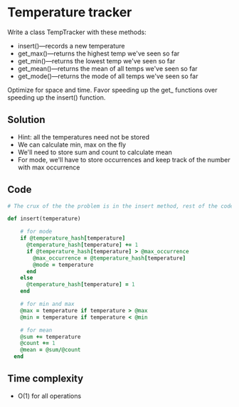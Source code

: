 # Temperature tracker
Write a class TempTracker with these methods:

- insert()—records a new temperature
- get_max()—returns the highest temp we've seen so far
- get_min()—returns the lowest temp we've seen so far
- get_mean()—returns the mean of all temps we've seen so far
- get_mode()—returns the mode of all temps we've seen so far

Optimize for space and time. Favor speeding up the get_ functions over speeding up the insert() function.

## Solution
- Hint: all the temperatures need not be stored
- We can calculate min, max on the fly
- We'll need to store sum and count to calculate mean
- For mode, we'll have to store occurrences and keep track of the number with max occurrence

## Code
```ruby
# The crux of the the problem is in the insert method, rest of the code is straightforward

def insert(temperature)

    # for mode
    if @temperature_hash[temperature]
      @temperature_hash[temperature] += 1
      if @temperature_hash[temperature] > @max_occurrence
        @max_occurrence = @temperature_hash[temperature]
        @mode = temperature
      end
    else
      @temperature_hash[temperature] = 1
    end

    # for min and max
    @max = temperature if temperature > @max
    @min = temperature if temperature < @min

    # for mean
    @sum += temperature
    @count += 1
    @mean = @sum/@count
  end
```

## Time complexity
- O(1) for all operations
